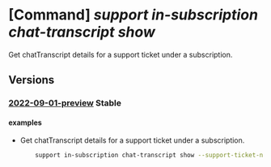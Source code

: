 # [Command] _support in-subscription chat-transcript show_

Get chatTranscript details for a support ticket under a subscription.

## Versions

### [2022-09-01-preview](/Resources/mgmt-plane/L3N1YnNjcmlwdGlvbnMve30vcHJvdmlkZXJzL21pY3Jvc29mdC5zdXBwb3J0L3N1cHBvcnR0aWNrZXRzL3t9L2NoYXR0cmFuc2NyaXB0cy97fQ==/2022-09-01-preview.xml) **Stable**

<!-- mgmt-plane /subscriptions/{}/providers/microsoft.support/supporttickets/{}/chattranscripts/{} 2022-09-01-preview -->

#### examples

- Get chatTranscript details for a support ticket under a subscription.
    ```bash
        support in-subscription chat-transcript show --support-ticket-name "TestTicketName" --chat-transcript-name "TestChatTranscriptName"
    ```
